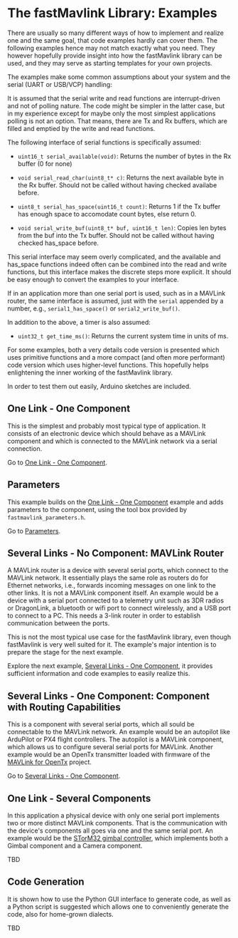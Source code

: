 
# The fastMavlink Library: Examples #

There are usually so many different ways of how to implement and realize one and the same goal, that code examples hardly can cover them. The following examples hence may not match exactly what you need. They however hopefully provide insight into how the fastMavlink library can be used, and they may serve as starting templates for your own projects.

The examples make some common assumptions about your system and the serial (UART or USB/VCP) handling:
 
It is assumed that the serial write and read functions are interrupt-driven and not of polling nature. The code might be simpler in the latter case, but in my experience except for maybe only the most simplest applications polling is not an option. That means, there are Tx and Rx buffers, which are filled and emptied by the write and read functions.

The following interface of serial functions is specifically assumed:

- `uint16_t serial_available(void)`: Returns the number of bytes in the Rx buffer (0 for none)

- `void serial_read_char(uint8_t* c)`: Returns the next available byte in the Rx buffer. Should not be called without having checked availabe before.

- `uint8_t serial_has_space(uint16_t count)`: Returns 1 if the Tx buffer has enough space to accomodate count bytes, else return 0.

- `void serial_write_buf(uint8_t* buf, uint16_t len)`: Copies len bytes from the buf into the Tx buffer. Should not be called without having checked has_space before.

This serial interface may seem overly complicated, and the available and has_space functions indeed often can be combined into the read and write functions, but this interface makes the discrete steps more explicit. It should be easy enough to convert the examples to your interface.

If in an application more than one serial port is used, such as in a MAVLink router, the same interface is assumed, just with the `serial` appended by a number, e.g., `serial1_has_space()` or `serial2_write_buf()`.

In addition to the above, a timer is also assumed:

- `uint32_t get_time_ms()`: Returns the current system time in units of ms.


For some examples, both a very details code version is presented which uses primitive functions and a more compact (and often more performant) code version which uses higher-level functions. This hopefully helps enlightening the inner working of the fastMavlink library.

In order to test them out easily, Arduino sketches are included.

## One Link - One Component ##

This is the simplest and probably most typical type of application. It consists of an electronic device which should behave as a MAVLink component and which is connected to the MAVLink network via a serial connection.

Go to [One Link - One Component](one-link-one-component/).


## Parameters ##

This example builds on the [One Link - One Component](/examples/one-link-one-component) example and adds parameters to the component, using the tool box provided by `fastmavlink_parameters.h`. 

Go to [Parameters](parameters/).


## Several Links - No Component: MAVLink Router ##

A MAVLink router is a device with several serial ports, which connect to the MAVLink network. It essentially plays the same role as routers do for Ethernet networks, i.e., forwards incoming messages on one link to the other links. It is not a MAVLink component itself. An example would be a device with a serial port connected to a telemetry unit such as 3DR radios or DragonLink, a bluetooth or wifi port to connect wirelessly, and a USB port to connect to a PC. This needs a 3-link router in order to establish communication between the ports. 

This is not the most typical use case for the fastMavlink library, even though fastMavlink is very well suited for it. The example's major intention is to prepare the stage for the next example.

Explore the next example, [Several Links - One Component](#several-links---one-component-component-with-routing-capabilities), it provides sufficient information and code examples to easily realize this.

## Several Links - One Component: Component with Routing Capabilities ##

This is a component with several serial ports, which all sould be connectable to the MAVLink network. An example would be an autopilot like ArduPilot or PX4 flight controllers. The autopilot is a MAVLink component, which allows us to configure several serial ports for MAVLink. Another example would be an OpenTx transmitter loaded with firmware of the [MAVLink for OpenTx](http://www.olliw.eu/2020/olliwtelem/) project.

Go to [Several Links - One Component](several-links-one-component/).


## One Link - Several Components ##

In this application a physical device with only one serial port implements two or more distinct MAVLink components. That is the communication with the device's components all goes via one and the same serial port. An example would be the [STorM32 gimbal controller](http://www.olliw.eu/storm32bgc-wiki/MAVLink_Communication), which implements both a Gimbal component and a Camera component.

TBD

## Code Generation ##

It is shown how to use the Python GUI interface to generate code, as well as a Python script is suggested which allows one to conveniently generate the code, also for home-grown dialects.

TBD